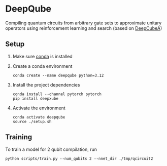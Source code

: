 # DeepQube

Compiling quantum circuits from arbitrary gate sets to approximate unitary operators using reinforcement learning and search
(based on [DeepCubeA](https://cse.sc.edu/~foresta/assets/files/SolvingTheRubiksCubeWithDeepReinforcementLearningAndSearch_Final.pdf))

## Setup

1. Make sure [conda](https://docs.conda.io/projects/conda/en/latest/user-guide/install/index.html) is installed

2. Create a conda environment
   
    ```
    conda create --name deepqube python=3.12
    ```

3. Install the project dependencies

    ```
    conda install --channel pytorch pytorch
    pip install deepxube
    ```

4. Activate the environment

    ```
    conda activate deepqube
    source ./setup.sh
    ```

## Training

To train a model for 2 qubit compilation, run

```
python scripts/train.py --num_qubits 2 --nnet_dir ./tmp/qcircuit2
```
